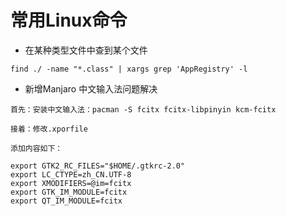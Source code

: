 # 常用Linux命令

 - 在某种类型文件中查到某个文件

`find ./ -name "*.class" | xargs grep 'AppRegistry' -l`

 - 新增Manjaro 中文输入法问题解决
```
首先：安装中文输入法：pacman -S fcitx fcitx-libpinyin kcm-fcitx

接着：修改.xporfile

添加内容如下：

export GTK2_RC_FILES="$HOME/.gtkrc-2.0"
export LC_CTYPE=zh_CN.UTF-8
export XMODIFIERS=@im=fcitx
export GTK_IM_MODULE=fcitx
export QT_IM_MODULE=fcitx
```